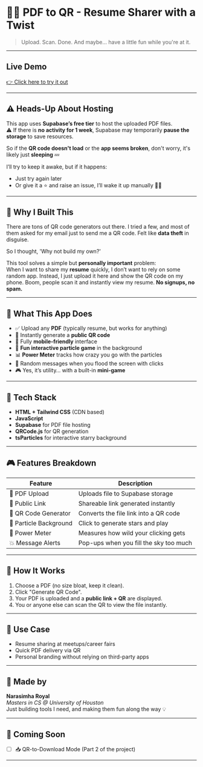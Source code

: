# 📄✨ PDF to QR - Resume Sharer with a Twist

> Upload. Scan. Done. And maybe… have a little fun while you're at it.

---

##  Live Demo  
[👉 Click here to try it out](https://pdf-to-qr.netlify.app/)  


---

## ⚠️ Heads-Up About Hosting

This app uses **Supabase’s free tier** to host the uploaded PDF files.  
⚠️ If there is **no activity for 1 week**, Supabase may temporarily **pause the storage** to save resources.

So if the **QR code doesn't load** or the **app seems broken**, don't worry, it's likely just **sleeping** 💤

I’ll try to keep it awake, but if it happens:
- Just try again later
- Or give it a ⭐ and raise an issue, I’ll wake it up manually 👨‍💻

---


## 🤔 Why I Built This

There are tons of QR code generators out there. I tried a few, and most of them asked for my email just to send me a QR code. Felt like **data theft** in disguise.

So I thought, 'Why not build my own?'

This tool solves a simple but **personally important** problem:  
When I want to share my **resume** quickly, I don’t want to rely on some random app. Instead, I just upload it here and show the QR code on my phone. Boom, people scan it and instantly view my resume. **No signups, no spam.**

---

## 🌟 What This App Does

- ✅ Upload any **PDF** (typically resume, but works for anything)
- 🔗 Instantly generate a **public QR code**
- 📱 Fully **mobile-friendly** interface
- 🌌 **Fun interactive particle game** in the background
- 📊 **Power Meter** tracks how crazy you go with the particles
- 💬 Random messages when you flood the screen with clicks
- 🎮 Yes, it’s utility… with a built-in **mini-game**

---

## 🧰 Tech Stack

- **HTML + Tailwind CSS** (CDN based)
- **JavaScript**
- **Supabase** for PDF file hosting
- **QRCode.js** for QR generation
- **tsParticles** for interactive starry background

---

## 🎮 Features Breakdown

| Feature                  | Description |
|--------------------------|-------------|
| 📄 PDF Upload            | Uploads file to Supabase storage |
| 📎 Public Link           | Shareable link generated instantly |
| 🔲 QR Code Generator     | Converts the file link into a QR code |
| 🌌 Particle Background   | Click to generate stars and play |
| 🚨 Power Meter           | Measures how wild your clicking gets |
| 💥 Message Alerts        | Pop-ups when you fill the sky too much |

---

## 🧪 How It Works

1. Choose a PDF (no size bloat, keep it clean).
2. Click "Generate QR Code".
3. Your PDF is uploaded and a **public link + QR** are displayed.
4. You or anyone else can scan the QR to view the file instantly.

---

## 📎 Use Case

- Resume sharing at meetups/career fairs
- Quick PDF delivery via QR
- Personal branding without relying on third-party apps

---

## 🙌 Made by

**Narasimha Royal**  
_Masters in CS @ University of Houston_  
Just building tools I need, and making them fun along the way 💡

---

## 🚀 Coming Soon

- [ ] 📥 QR-to-Download Mode (Part 2 of the project)


---


